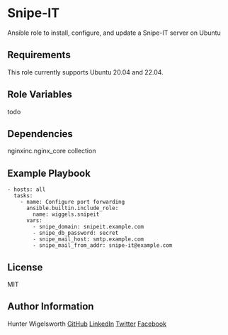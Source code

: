 Snipe-IT
=========

Ansible role to install, configure, and update a Snipe-IT server on Ubuntu

Requirements
------------

This role currently supports Ubuntu 20.04 and 22.04.

Role Variables
--------------

todo

Dependencies
------------

nginxinc.nginx_core collection

Example Playbook
----------------

    - hosts: all
      tasks:
        - name: Configure port forwarding
          ansible.builtin.include_role: 
            name: wiggels.snipeit
          vars:
            - snipe_domain: snipeit.example.com
            - snipe_db_password: secret
            - snipe_mail_host: smtp.example.com
            - snipe_mail_from_addr: snipe-it@example.com

License
-------

MIT

Author Information
------------------

Hunter Wigelsworth
[GitHub](https://github.com/wiggels)
[LinkedIn](https://www.linkedin.com/in/wiggels/)
[Twitter](https://www.twitter.com/wiggels/)
[Facebook](https://www.facebook.com/wiggels/)
